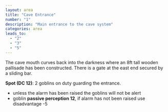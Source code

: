 ```yaml
---
layout: area
title: "Cave Entrance"
number: "1"
description: "Main entrance to the cave system"
categories: area
leads_to:
  - "2"
  - "3"
  - "5"
---
```


The cave mouth curves back into the darkness where an 8ft tall wooden pallisade has been constructed.  There is a gate at the east end secured by a sliding bar.

**Spot (DC 12)**: 2 goblins on duty guarding the entrance.

* unless the alarm has been raised the goblins will not be alert
* goblin **passive perception 12**, if alarm has not been raised use disadvantage -5


